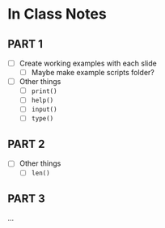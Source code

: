 # In Class Notes

## PART 1

- [ ] Create working examples with each slide
  - [ ] Maybe make example scripts folder?
- [ ] Other things
  - [ ] `print()`
  - [ ] `help()`
  - [ ] `input()`
  - [ ] `type()`

## PART 2

- [ ] Other things
  - [ ] `len()`

## PART 3

...
